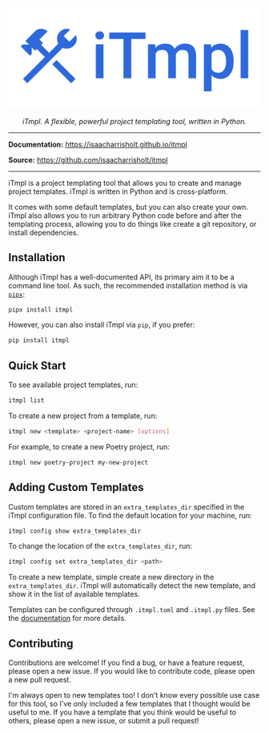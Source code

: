 ![iTmpl Logo](./static/images/itmpl-logo.png)

<p align="center">
    <em>iTmpl. A flexible, powerful project templating tool, written in Python.</em>
</p>

---

**Documentation:** https://isaacharrisholt.github.io/itmpl

**Source:** https://github.com/isaacharrisholt/itmpl

---

iTmpl is a project templating tool that allows you to create and manage project
templates. iTmpl is written in Python and is cross-platform.

It comes with some default templates, but you can also create your own. iTmpl
also allows you to run arbitrary Python code before and after the templating
process, allowing you to do things like create a git repository, or install
dependencies.

## Installation

Although iTmpl has a well-documented API, its primary aim it to be a command
line tool. As such, the recommended installation method is via
[`pipx`](https://pypa.github.io/pipx/):

```bash
pipx install itmpl
```

However, you can also install iTmpl via `pip`, if you prefer:

```bash
pip install itmpl
```

## Quick Start

To see available project templates, run:

```bash
itmpl list
```

To create a new project from a template, run:

```bash
itmpl new <template> <project-name> [options]
```

For example, to create a new Poetry project, run:

```bash
itmpl new poetry-project my-new-project
```

## Adding Custom Templates

Custom templates are stored in an `extra_templates_dir` specified in the iTmpl
configuration file. To find the default location for your machine, run:

```bash
itmpl config show extra_templates_dir
```

To change the location of the `extra_templates_dir`, run:

```bash
itmpl config set extra_templates_dir <path>
```

To create a new template, simple create a new directory in the
`extra_templates_dir`. iTmpl will automatically detect the new template, and
show it in the list of available templates.

Templates can be configured through `.itmpl.toml` and `.itmpl.py` files. See
the [documentation](./using_custom_templates.md) for more details.

## Contributing

Contributions are welcome! If you find a bug, or have a feature request, please
open a new issue. If you would like to contribute code, please open a new pull
request.

I'm always open to new templates too! I don't know every possible use case for
this tool, so I've only included a few templates that I thought would be useful
to me. If you have a template that you think would be useful to others, please
open a new issue, or submit a pull request!